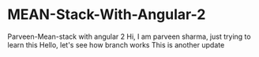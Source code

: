 # MEAN-Stack-With-Angular-2
Parveen-Mean-stack with angular 2
Hi, I am parveen sharma, just trying to learn this
Hello, let's see how branch works
This is another update
